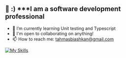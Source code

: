   👋 :) 
  ***I am a software development professional 
-
- 🌱 I’m currently learning Unit testing and Typescript
- 🤝 I'm open to collaborating on anything!
- 📫 How to reach me: tahmasbiashkan@gmail.com 

[![My Skills](https://skillicons.dev/icons?i=dotnet,cs,angular,mysql,html,css,js,ts,sql)](https://skillicons.dev)
